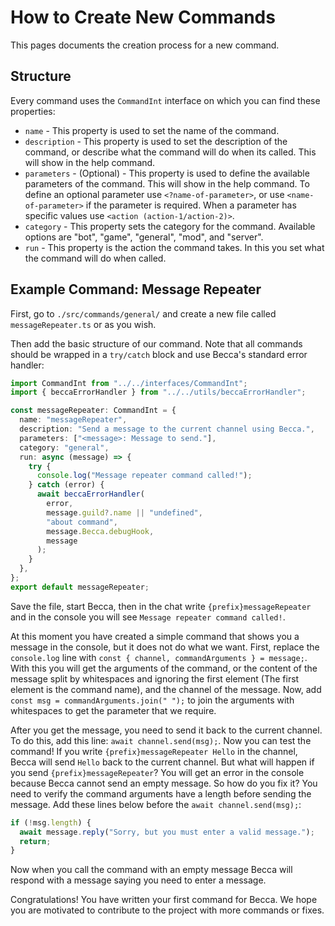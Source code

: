 # How to Create New Commands

This pages documents the creation process for a new command.

## Structure

Every command uses the `CommandInt` interface on which you can find these properties:

- `name` - This property is used to set the name of the command.
- `description` - This property is used to set the description of the command, or describe what the command will do when its called. This will show in the help command.
- `parameters` - (Optional) - This property is used to define the available parameters of the command. This will show in the help command. To define an optional parameter use `<?name-of-parameter>`, or use `<name-of-parameter>` if the parameter is required. When a parameter has specific values use `<action (action-1/action-2)>`.
- `category` - This property sets the category for the command. Available options are "bot", "game", "general", "mod", and "server".
- `run` - This property is the action the command takes. In this you set what the command will do when called.

## Example Command: Message Repeater

First, go to `./src/commands/general/` and create a new file called `messageRepeater.ts` or as you wish.

Then add the basic structure of our command. Note that all commands should be wrapped in a `try/catch` block and use Becca's standard error handler:

```ts
import CommandInt from "../../interfaces/CommandInt";
import { beccaErrorHandler } from "../../utils/beccaErrorHandler";

const messageRepeater: CommandInt = {
  name: "messageRepeater",
  description: "Send a message to the current channel using Becca.",
  parameters: ["<message>: Message to send."],
  category: "general",
  run: async (message) => {
    try {
      console.log("Message repeater command called!");
    } catch (error) {
      await beccaErrorHandler(
        error,
        message.guild?.name || "undefined",
        "about command",
        message.Becca.debugHook,
        message
      );
    }
  },
};
export default messageRepeater;
```

Save the file, start Becca, then in the chat write `{prefix}messageRepeater` and in the console you will see `Message repeater command called!`.

At this moment you have created a simple command that shows you a message in the console, but it does not do what we want. First, replace the `console.log` line with `const { channel, commandArguments } = message;`. With this you will get the arguments of the command, or the content of the message split by whitespaces and ignoring the first element (The first element is the command name), and the channel of the message. Now, add `const msg = commandArguments.join(" ");` to join the arguments with whitespaces to get the parameter that we require.

After you get the message, you need to send it back to the current channel. To do this, add this line: `await channel.send(msg);`. Now you can test the command! If you write `{prefix}messageRepeater Hello` in the channel, Becca will send `Hello` back to the current channel. But what will happen if you send `{prefix}messageRepeater`? You will get an error in the console because Becca cannot send an empty message. So how do you fix it? You need to verify the command arguments have a length before sending the message. Add these lines below before the `await channel.send(msg);`:

```ts
if (!msg.length) {
  await message.reply("Sorry, but you must enter a valid message.");
  return;
}
```

Now when you call the command with an empty message Becca will respond with a message saying you need to enter a message.

Congratulations! You have written your first command for Becca. We hope you are motivated to contribute to the project with more commands or fixes.
